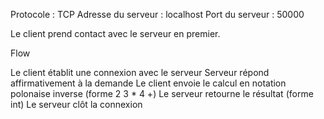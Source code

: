 Protocole 			: TCP
Adresse du serveur 	: localhost
Port du serveur		: 50000

Le client prend contact avec le serveur en premier.

Flow

Le client établit une connexion avec le serveur
Serveur répond affirmativement à la demande
Le client envoie le calcul en notation polonaise inverse (forme 2 3 * 4 +)
Le serveur retourne le résultat (forme int)
Le serveur clôt la connexion